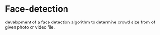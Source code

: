 # Face-detection
development of a face detection algorithm to determine crowd size from of given photo or  video file. 
